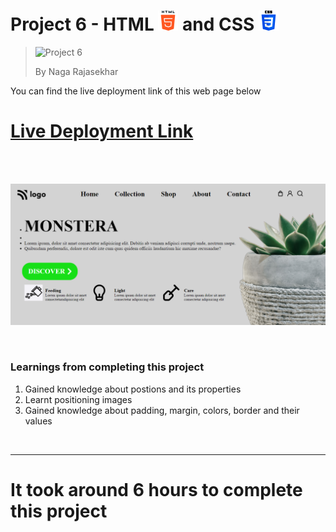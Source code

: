 # Project 6 - HTML ![HTML Logo](./HTML_logo.png) and CSS ![CSS logo](./CSS_logo.png)

> ![Project 6](https://img.shields.io/badge/Project-6-brightgreen)
>
> By Naga Rajasekhar

You can find the live deployment link of this web page below

# [Live Deployment Link](https://monsterahome.netlify.app/)

<br/>
<br/>

![Preview](./preview.png)

<br/>

### Learnings from completing this project

1. Gained knowledge about postions and its properties<br/>
2. Learnt positioning images
3. Gained knowledge about padding, margin, colors, border and their values

<br>

<hr>

# It took around 6 hours to complete this project
